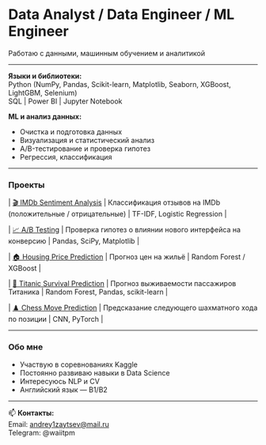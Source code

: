 # **Data Analyst / Data Engineer / ML Engineer** 
Работаю с данными, машинным обучением и аналитикой

---

**Языки и библиотеки:**  
Python (NumPy, Pandas, Scikit-learn, Matplotlib, Seaborn, XGBoost, LightGBM, Selenium)  
SQL | Power BI | Jupyter Notebook

**ML и анализ данных:**  
- Очистка и подготовка данных
- Визуализация и статистический анализ
- A/B-тестирование и проверка гипотез  
- Регрессия, классификация

---

### Проекты

| [🎬 IMDb Sentiment Analysis](https://github.com/tiiaw/imdb-sentiment-analysis) | Классификация отзывов на IMDb (положительные / отрицательные) | TF-IDF, Logistic Regression |

| [📈 A/B Testing](https://github.com/tiiaw/a-b-test) | Проверка гипотез о влиянии нового интерфейса на конверсию | Pandas, SciPy, Matplotlib |

| [🏠 Housing Price Prediction](https://github.com/tiiaw/house-price-prediction) | Прогноз цен на жильё | Random Forest / XGBoost |

| [🚢 Titanic Survival Prediction](https://github.com/tiiaw/titanic-survival-prediction) | Прогноз выживаемости пассажиров Титаника | Random Forest, Pandas, scikit-learn |

| [♟️ Chess Move Prediction](https://github.com/tiiaw/chess-move-prediction) | Предсказание следующего шахматного хода по позиции | CNN, PyTorch |

---

###  Обо мне
- Участвую в соревнованиях Kaggle  
- Постоянно развиваю навыки в Data Science  
- Интересуюсь NLP и CV
- Английский язык — B1/B2

---

📫 **Контакты:**  
Email: andrey1zaytsev@mail.ru  
Telegram: @waiitpm
